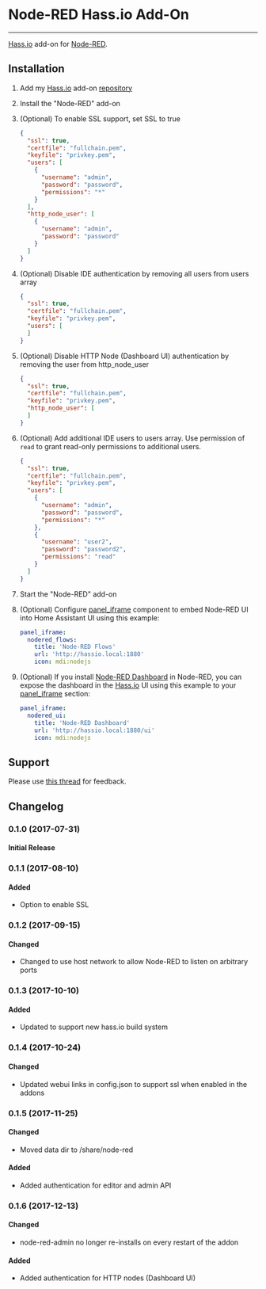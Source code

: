 # Node-RED Hass.io Add-On
---------

[Hass.io](https://home-assistant.io/hassio/) add-on for [Node-RED](https://nodered.org/).

## Installation

1. Add my [Hass.io](https://home-assistant.io/hassio/) add-on [repository](https://github.com/notoriousbdg/hassio-addons)
2. Install the "Node-RED" add-on
3. (Optional) To enable SSL support, set SSL to true
    ```json
    {
      "ssl": true,
      "certfile": "fullchain.pem",
      "keyfile": "privkey.pem",
      "users": [
        {
          "username": "admin",
          "password": "password",
          "permissions": "*"
        }
      ],
      "http_node_user": [
        {
          "username": "admin",
          "password": "password"
        }
      ]
    }
    ```
4. (Optional) Disable IDE authentication by removing all users from users array
    ```json
    {
      "ssl": true,
      "certfile": "fullchain.pem",
      "keyfile": "privkey.pem",
      "users": [
      ]
    }
    ```
5. (Optional) Disable HTTP Node (Dashboard UI) authentication by removing the user from http_node_user
    ```json
    {
      "ssl": true,
      "certfile": "fullchain.pem",
      "keyfile": "privkey.pem",
      "http_node_user": [
      ]
    }
    ```
6. (Optional) Add additional IDE users to users array.  Use permission of `read` to grant read-only permissions to additional users.
    ```json
    {
      "ssl": true,
      "certfile": "fullchain.pem",
      "keyfile": "privkey.pem",
      "users": [
        {
          "username": "admin",
          "password": "password",
          "permissions": "*"
        },
        {
          "username": "user2",
          "password": "password2",
          "permissions": "read"
        }
      ]
    }
    ```
7. Start the "Node-RED" add-on
8. (Optional) Configure [panel_iframe](https://home-assistant.io/components/panel_iframe/) component to embed Node-RED UI into Home Assistant UI using this example:

    ```yaml
    panel_iframe:
      nodered_flows:
        title: 'Node-RED Flows'
        url: 'http://hassio.local:1880'
        icon: mdi:nodejs
    ```

9. (Optional) If you install [Node-RED Dashboard](https://github.com/node-red/node-red-dashboard) in Node-RED, you can expose the dashboard in the [Hass.io](https://home-assistant.io/hassio/) UI using this example to your [panel_iframe](https://home-assistant.io/components/panel_iframe/) section:

    ```yaml
    panel_iframe:
      nodered_ui:
        title: 'Node-RED Dashboard'
        url: 'http://hassio.local:1880/ui'
        icon: mdi:nodejs
    ```

## Support

Please use [this thread](https://community.home-assistant.io/t/repository-notoriousbdg-add-ons-node-red-and-ha-bridge/23247) for feedback.

## Changelog

### 0.1.0 (2017-07-31)
#### Initial Release

### 0.1.1 (2017-08-10)
#### Added
- Option to enable SSL

### 0.1.2 (2017-09-15)
#### Changed
- Changed to use host network to allow Node-RED to listen on arbitrary ports

### 0.1.3 (2017-10-10)
#### Added
- Updated to support new hass.io build system

### 0.1.4 (2017-10-24)
#### Changed
- Updated webui links in config.json to support ssl when enabled in the addons

### 0.1.5 (2017-11-25)
#### Changed
- Moved data dir to /share/node-red
#### Added
- Added authentication for editor and admin API

### 0.1.6 (2017-12-13)
#### Changed
- node-red-admin no longer re-installs on every restart of the addon
#### Added
- Added authentication for HTTP nodes (Dashboard UI)
